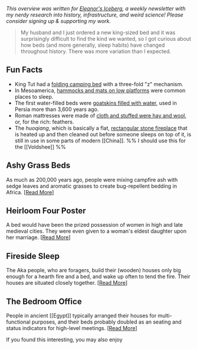<cite>This overview was written for [Eleanor's Iceberg](http://newsletter.eleanorkonik.com/), a weekly newsletter with my nerdy research into history, infrastructure, and weird science! Please consider signing up & supporting my work.</cite>

> My husband and I just ordered a new king-sized bed and it was surprisingly difficult to find the kind we wanted, so I got curious about how beds (and more generally, sleep habits) have changed throughout history. There was more variation than I expected. 

## Fun Facts

-   King Tut had a [folding camping bed](https://www.livescience.com/59999-king-tut-camping-bed-ancient-marvel.html) with a three-fold "z" mechanism.  
-   In Mesoamerica, [hammocks and mats on low platforms](https://www.mexicolore.co.uk/aztecs/aztec-life/aztec-furniture) were common places to sleep.  
-   The first water-filled beds were [goatskins filled with water](https://www.thoughtco.com/history-of-beds-1991347), used in Persia more than 3,600 years ago.
-   Roman mattresses were made of [cloth and stuffed were hay and wool](https://slumbersage.com/mattress-guide/history-mattress-industry-timeline/), or, for the rich: feathers.
-   The _huoqiang_, which is basically a flat, [rectangular stone fireplace](https://porch.com/advice/history-bedroom) that is heated up and then cleaned out before someone sleeps on top of it, is still in use in some parts of modern [[China]].  %% I should use this for the [[Voldshee]] %%
    
## Ashy Grass Beds

As much as 200,000 years ago, people were mixing campfire ash with sedge leaves and aromatic grasses to create bug-repellent bedding in Africa. \[[Read More](https://www.sciencenews.org/article/oldest-grass-beds-insect-repellent)\]

## Heirloom Four Poster

A bed would have been the prized possession of women in high and late medieval cities. They were even given to a woman's eldest daughter upon her marriage. \[[Read More](https://www.reddit.com/r/AskHistorians/comments/4qkr04/what_was_sex_like_when_most_people_lived_in_1/)\]

## Fireside Sleep

The Aka people, who are foragers, build their (wooden) houses only big enough for a hearth fire and a bed, and wake up often to tend the fire. Their houses are situated closely together. \[[Read More](https://www.reddit.com/r/AskHistorians/comments/fanssm/have_sleep_patterns_always_been_the_same_i_read/fj1ejya/)\]

## The Bedroom Office

People in ancient [[Egypt]] typically arranged their houses for multi-functional purposes, and their beds probably doubled as an seating and status indicators for high-level meetings. \[[Read More](https://hannahpethen.com/2019/02/20/re-thinking-beds-and-bedrooms-in-ancient-egypt-thoughts-provoked-by-nadine-moellers-the-archaeology-of-urbanism-in-ancient-egypt/)\]

 <div class=infobox>If you found this interesting, you may also enjoy </div>